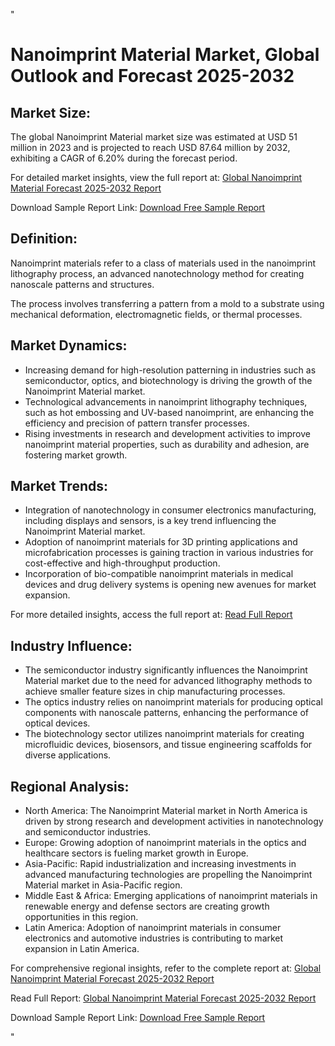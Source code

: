"<!DOCTYPE html>
<html>
<head>
<title>Nanoimprint Material Market Analysis</title>
</head>
<body>

<h1>Nanoimprint Material Market, Global Outlook and Forecast 2025-2032</h1>

<h2>Market Size:</h2>
<p>The global Nanoimprint Material market size was estimated at USD 51 million in 2023 and is projected to reach USD 87.64 million by 2032, exhibiting a CAGR of 6.20% during the forecast period.</p>
<p>For detailed market insights, view the full report at: <a href='https://www.statsmarketresearch.com/global-nanoimprint-material-forecast-2025-2032-115-8028289'>Global Nanoimprint Material Forecast 2025-2032 Report</a></p>
<p>Download Sample Report Link: <a href='https://www.statsmarketresearch.com/download-free-sample/8028289/global-nanoimprint-material-forecast-2025-2032-115'>Download Free Sample Report</a></p>

<h2>Definition:</h2>
<p>Nanoimprint materials refer to a class of materials used in the nanoimprint lithography process, an advanced nanotechnology method for creating nanoscale patterns and structures.</p>
<p>The process involves transferring a pattern from a mold to a substrate using mechanical deformation, electromagnetic fields, or thermal processes.</p>

<h2>Market Dynamics:</h2>
<ul>
<li>Increasing demand for high-resolution patterning in industries such as semiconductor, optics, and biotechnology is driving the growth of the Nanoimprint Material market.</li>
<li>Technological advancements in nanoimprint lithography techniques, such as hot embossing and UV-based nanoimprint, are enhancing the efficiency and precision of pattern transfer processes.</li>
<li>Rising investments in research and development activities to improve nanoimprint material properties, such as durability and adhesion, are fostering market growth.</li>
</ul>

<h2>Market Trends:</h2>
<ul>
<li>Integration of nanotechnology in consumer electronics manufacturing, including displays and sensors, is a key trend influencing the Nanoimprint Material market.</li>
<li>Adoption of nanoimprint materials for 3D printing applications and microfabrication processes is gaining traction in various industries for cost-effective and high-throughput production.</li>
<li>Incorporation of bio-compatible nanoimprint materials in medical devices and drug delivery systems is opening new avenues for market expansion.</li>
</ul>
<p>For more detailed insights, access the full report at: <a href='https://www.statsmarketresearch.com/global-nanoimprint-material-forecast-2025-2032-115-8028289'>Read Full Report</a></p>

<h2>Industry Influence:</h2>
<ul>
<li>The semiconductor industry significantly influences the Nanoimprint Material market due to the need for advanced lithography methods to achieve smaller feature sizes in chip manufacturing processes.</li>
<li>The optics industry relies on nanoimprint materials for producing optical components with nanoscale patterns, enhancing the performance of optical devices.</li>
<li>The biotechnology sector utilizes nanoimprint materials for creating microfluidic devices, biosensors, and tissue engineering scaffolds for diverse applications.</li>
</ul>

<h2>Regional Analysis:</h2>
<ul>
<li>North America: The Nanoimprint Material market in North America is driven by strong research and development activities in nanotechnology and semiconductor industries.</li>
<li>Europe: Growing adoption of nanoimprint materials in the optics and healthcare sectors is fueling market growth in Europe.</li>
<li>Asia-Pacific: Rapid industrialization and increasing investments in advanced manufacturing technologies are propelling the Nanoimprint Material market in Asia-Pacific region.</li>
<li>Middle East & Africa: Emerging applications of nanoimprint materials in renewable energy and defense sectors are creating growth opportunities in this region.</li>
<li>Latin America: Adoption of nanoimprint materials in consumer electronics and automotive industries is contributing to market expansion in Latin America.</li>
</ul>
<p>For comprehensive regional insights, refer to the complete report at: <a href='https://www.statsmarketresearch.com/global-nanoimprint-material-forecast-2025-2032-115-8028289'>Global Nanoimprint Material Forecast 2025-2032 Report</a></p>

<p>Read Full Report: <a href='https://www.statsmarketresearch.com/global-nanoimprint-material-forecast-2025-2032-115-8028289'>Global Nanoimprint Material Forecast 2025-2032 Report</a></p>
<p>Download Sample Report Link: <a href='https://www.statsmarketresearch.com/download-free-sample/8028289/global-nanoimprint-material-forecast-2025-2032-115'>Download Free Sample Report</a></p>

</body>
</html>"
